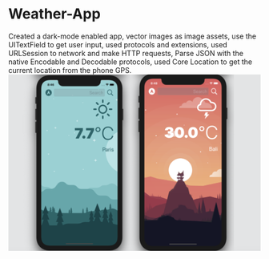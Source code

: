 # Weather-App
Created a dark-mode enabled app, vector images as image assets, use the UITextField to get user input, used protocols and extensions, used URLSession to network and make HTTP requests, Parse JSON with the native Encodable and Decodable protocols, used Core Location to get the current location from the phone GPS.
![alt text](https://github.com/NikitaMetlitskiy/Weather-App/blob/main/Document/Screen%20app.png)

